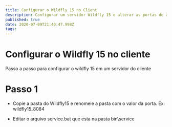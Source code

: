 ```yaml
---
title: Configurar o Wildfly 15 no Client
description: Configurar um servidor Wildfly 15 e alterar as portas de acesso
published: true
date: 2020-07-09T21:40:47.998Z
tags: 
---
```


# Configurar o Wildfly 15 no cliente
Passo a passo para configurar o wildfly 15 em um servidor do cliente

# Passo 1

* Copie a pasta do Wildfly15 e renomeie a pasta com o valor da porta. Ex: wildfly15_8084

* Editar o arquivo service.bat que esta na pasta bin\service

